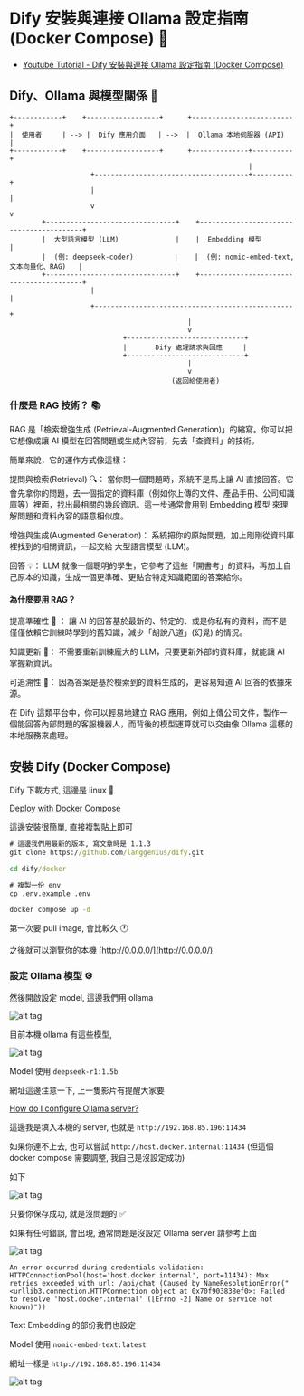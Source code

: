 # Dify 安裝與連接 Ollama 設定指南 (Docker Compose) 🚀

* [Youtube Tutorial - Dify 安裝與連接 Ollama 設定指南 (Docker Compose)](https://youtu.be/4oa3g1p1DjA)

## Dify、Ollama 與模型關係 🤖

```plaintext
+------------+    +------------------+      +-------------------------+
|  使用者     | --> |  Dify 應用介面   | -->  |  Ollama 本地伺服器 (API)  |
+------------+    +------------------+      +--------------+----------+
                                                           |
                    +--------------------------------------+----------+
                    |                                                 |
                    v                                                 v
        +--------------------------------+    +-----------------------------------------+
        |  大型語言模型 (LLM)              |    |  Embedding 模型                          |
        |  (例: deepseek-coder)          |    |  (例: nomic-embed-text, 文本向量化、RAG)   |
        +--------------------------------+    +-----------------------------------------+
                    |                                                 |
                    +-------------------------------------------------+
                                            |
                                            v
                            +-----------------------------+
                            |       Dify 處理請求與回應     |
                            +-----------------------------+
                                            |
                                            v
                                        (返回給使用者)
```

### 什麼是 RAG 技術？ 📚

RAG 是「檢索增強生成 (Retrieval-Augmented Generation)」的縮寫。你可以把它想像成讓 AI 模型在回答問題或生成內容前，先去「查資料」的技術。

簡單來說，它的運作方式像這樣：

提問與檢索(Retrieval) 🔍： 當你問一個問題時，系統不是馬上讓 AI 直接回答。它會先拿你的問題，去一個指定的資料庫（例如你上傳的文件、產品手冊、公司知識庫等）裡面，找出最相關的幾段資訊。這一步通常會用到 Embedding 模型 來理解問題和資料內容的語意相似度。

增強與生成(Augmented Generation)： 系統把你的原始問題，加上剛剛從資料庫裡找到的相關資訊，一起交給 大型語言模型 (LLM)。

回答 💡： LLM 就像一個聰明的學生，它參考了這些「開書考」的資料，再加上自己原本的知識，生成一個更準確、更貼合特定知識範圍的答案給你。

#### 為什麼要用 RAG？

提高準確性 🎯 ： 讓 AI 的回答基於最新的、特定的、或是你私有的資料，而不是僅僅依賴它訓練時學到的舊知識，減少「胡說八道」(幻覺) 的情況。

知識更新 🔄： 不需要重新訓練龐大的 LLM，只要更新外部的資料庫，就能讓 AI 掌握新資訊。

可追溯性 🔎： 因為答案是基於檢索到的資料生成的，更容易知道 AI 回答的依據來源。

在 Dify 這類平台中，你可以輕易地建立 RAG 應用，例如上傳公司文件，製作一個能回答內部問題的客服機器人，而背後的模型運算就可以交由像 Ollama 這樣的本地服務來處理。

## 安裝 Dify (Docker Compose)

Dify 下載方式, 這邊是 linux 🐧

[Deploy with Docker Compose](https://docs.dify.ai/getting-started/install-self-hosted/docker-compose)

這邊安裝很簡單, 直接複製貼上即可

```cmd
# 這邊我們用最新的版本, 寫文章時是 1.1.3
git clone https://github.com/langgenius/dify.git

cd dify/docker

# 複製一份 env
cp .env.example .env

docker compose up -d
```

第一次要 pull image, 會比較久 🕐

之後就可以瀏覽你的本機 [http://0.0.0.0/](http://0.0.0.0/)

### 設定 Ollama 模型 ⚙️

然後開啟設定 model, 這邊我們用 ollama

![alt tag](https://i.imgur.com/3KgSESt.png)

目前本機 ollama 有這些模型,

![alt tag](https://i.imgur.com/S0V302w.png)

Model 使用 `deepseek-r1:1.5b`

網址這邊注意一下, 上一隻影片有提醒大家要

[How do I configure Ollama server?](https://github.com/ollama/ollama/blob/main/docs/faq.md#how-do-i-configure-ollama-server)

這邊我是填入本機的 server, 也就是 `http://192.168.85.196:11434`

如果你連不上去, 也可以嘗試 `http://host.docker.internal:11434`
(但這個 docker compose 需要調整, 我自己是沒設定成功)

如下

![alt tag](https://i.imgur.com/N6iv2l5.png)

只要你保存成功, 就是沒問題的 ✅

如果有任何錯誤, 會出現, 通常問題是沒設定 Ollama server 請參考上面

![alt tag](https://i.imgur.com/aphPTOa.png)

```text
An error occurred during credentials validation: HTTPConnectionPool(host='host.docker.internal', port=11434): Max retries exceeded with url: /api/chat (Caused by NameResolutionError("<urllib3.connection.HTTPConnection object at 0x70f903838ef0>: Failed to resolve 'host.docker.internal' ([Errno -2] Name or service not known)"))
```

Text Embedding 的部份我們也設定

Model 使用 `nomic-embed-text:latest`

網址一樣是 `http://192.168.85.196:11434`

![alt tag](https://i.imgur.com/7t3iUIe.png)
